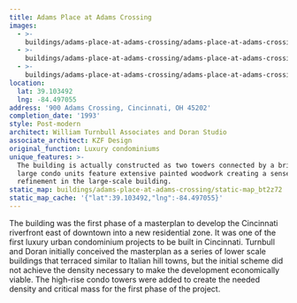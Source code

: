 ```yaml
---
title: Adams Place at Adams Crossing
images:
  - >-
    buildings/adams-place-at-adams-crossing/adams-place-at-adams-crossing-0_fygfcu
  - >-
    buildings/adams-place-at-adams-crossing/adams-place-at-adams-crossing-1_svxwv9
  - >-
    buildings/adams-place-at-adams-crossing/adams-place-at-adams-crossing-2_oocwqy
location:
  lat: 39.103492
  lng: -84.497055
address: '900 Adams Crossing, Cincinnati, OH 45202'
completion_date: '1993'
style: Post-modern
architect: William Turnbull Associates and Doran Studio
associate_architect: KZF Design
original_function: Luxury condominiums
unique_features: >-
  The building is actually constructed as two towers connected by a bridge.  The
  large condo units feature extensive painted woodwork creating a sense of
  refinement in the large-scale building.
static_map: buildings/adams-place-at-adams-crossing/static-map_bt2z72
static_map_cache: '{"lat":39.103492,"lng":-84.497055}'
---
```


The building was the first phase of a masterplan to develop the Cincinnati riverfront east of downtown into a new residential zone. It was one of the first luxury urban condominium projects to be built in Cincinnati. Turnbull and Doran initially conceived the masterplan as a series of lower scale buildings that terraced similar to Italian hill towns, but the initial scheme did not achieve the density necessary to make the development economically viable. The high-rise condo towers were added to create the needed density and critical mass for the first phase of the project.
